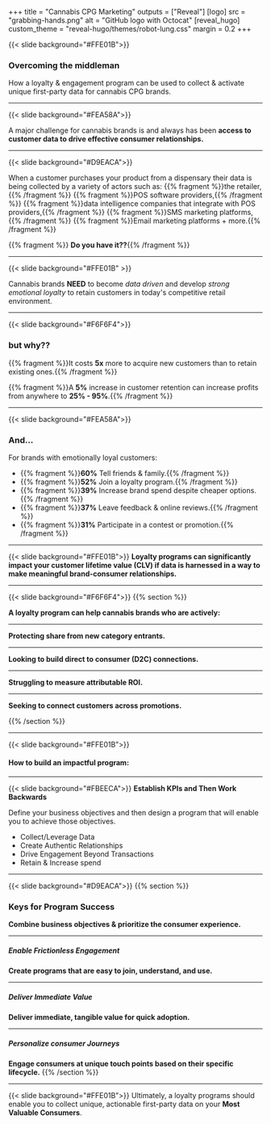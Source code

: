 +++
title = "Cannabis CPG Marketing"
outputs = ["Reveal"]
[logo]
src = "grabbing-hands.png"
alt = "GitHub logo with Octocat"
[reveal_hugo]
custom_theme = "reveal-hugo/themes/robot-lung.css"
margin = 0.2
+++


{{< slide background="#FFE01B">}}

### Overcoming the middleman

How a loyalty & engagement program can be used to collect & activate unique first-party data for cannabis CPG brands.

---


{{< slide background="#FEA58A">}}

A major challenge for cannabis brands is and always has been **access to customer data to drive effective consumer relationships.**


---
{{< slide background="#D9EACA">}}

When a customer purchases your product from a dispensary their data is being collected by a variety of actors such as:
{{% fragment %}}the retailer,{{% /fragment %}}
{{% fragment %}}POS software providers,{{% /fragment %}}
{{% fragment %}}data intelligence companies that integrate with POS providers,{{% /fragment %}}
{{% fragment %}}SMS marketing platforms,{{% /fragment %}}
{{% fragment %}}Email marketing platforms + more.{{% /fragment %}}

{{% fragment %}} **Do you have it??**{{% /fragment %}}

---

{{< slide background="#FFE01B" >}}


Cannabis brands **NEED** to become _data driven_ and develop _strong emotional loyalty_ to retain customers in today's competitive retail environment.


---

{{< slide background="#F6F6F4">}}

### but why??
{{% fragment %}}It costs **5x** more to acquire new customers than to retain existing ones.{{% /fragment %}}


{{% fragment %}}A **5%** increase  in customer retention can increase profits from anywhere to **25% - 95%**.{{% /fragment %}}

---

{{< slide background="#FEA58A">}}
### And...
For brands with emotionally loyal customers:
- {{% fragment %}}**60%** Tell friends & family.{{% /fragment %}}
- {{% fragment %}}**52%** Join a loyalty program.{{% /fragment %}}
- {{% fragment %}}**39%** Increase brand spend despite cheaper options.{{% /fragment %}}
- {{% fragment %}}**37%** Leave feedback & online reviews.{{% /fragment %}}
- {{% fragment %}}**31%** Participate in a contest or promotion.{{% /fragment %}}

---
{{< slide background="#FFE01B">}}
 **Loyalty programs can significantly impact your customer lifetime value (CLV) if data is harnessed in a way to make meaningful brand-consumer relationships.**

---
{{< slide background="#F6F6F4">}}
{{% section %}}

**A loyalty program can help cannabis brands who are actively:**

---

**Protecting share from new category entrants.**

---

**Looking to build direct to consumer (D2C) connections.**

---

**Struggling to measure attributable ROI.**

---

**Seeking to connect customers across promotions.**

{{% /section %}}

---

{{< slide background="#FFE01B">}}
#### How to build an impactful program:


---
{{< slide background="#FBEECA">}}
**Establish KPIs and Then Work Backwards**

Define your business objectives and then design a program that will enable you to achieve those objectives.
+ Collect/Leverage Data
+ Create Authentic Relationships
+ Drive Engagement Beyond Transactions
+ Retain & Increase spend

---

{{< slide background="#D9EACA">}}
{{% section %}}

### Keys for Program Success

**Combine business objectives & prioritize the consumer experience.**

---

##### Enable Frictionless Engagement
 **Create programs that are easy to join, understand, and use.**

 ---


##### Deliver Immediate Value
**Deliver immediate, tangible value for quick adoption.**

---

##### Personalize consumer Journeys
**Engage consumers at unique touch points based on their specific lifecycle.**
{{% /section %}}

---

{{< slide background="#FFE01B">}}
Ultimately, a loyalty programs should enable you to collect unique, actionable first-party data on your **Most Valuable Consumers**.
